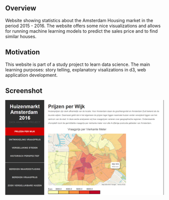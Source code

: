 ## Overview
Website showing statistics about the Amsterdam Housing market in the period 2015 - 2016. The website offers some nice visualizations and allows for running machine learning models to predict the sales price and to find similar houses.

## Motivation
This website is part of a study project to learn data science. The main learning purposes: story telling, explanatory visalizations in d3, web application development.

## Screenshot

![Screenshot](https://raw.githubusercontent.com/maartje/funda-analysis-client/master/screenshot.PNG)